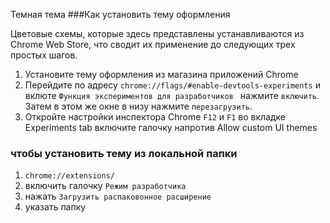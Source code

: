 Темная тема 
###Как установить тему оформления

Цветовые схемы, которые здесь представлены устанавливаются из Chrome Web Store, что сводит их применение до следующих трех простых шагов.
1. Установите тему оформления из магазина приложений Chrome
2. Перейдите по адресу `chrome://flags/#enable-devtools-experiments` и вклюте `Функция экспериментов для разработчиков ` нажмите `включить`. Затем в этом же окне в низу нажмите `перезагрузить`.
3. Откройте настройки инспектора Chrome `F12` и `F1` во вкладке Experiments tab включите галочку напротив Allow custom UI themes
 
### чтобы установить тему из локальной папки
1. `chrome://extensions/`
2. включить галочку `Режим разработчика`
3. нажать `Загрузить распаковонное расширение`
4. указать папку